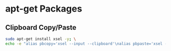 # apt-get Packages

## Clipboard Copy/Paste

```bash
sudo apt-get install xsel -y; \
echo -e "alias pbcopy='xsel --input --clipboard'\nalias pbpaste='xsel --output --clipboard'" > .bashrc;
```
